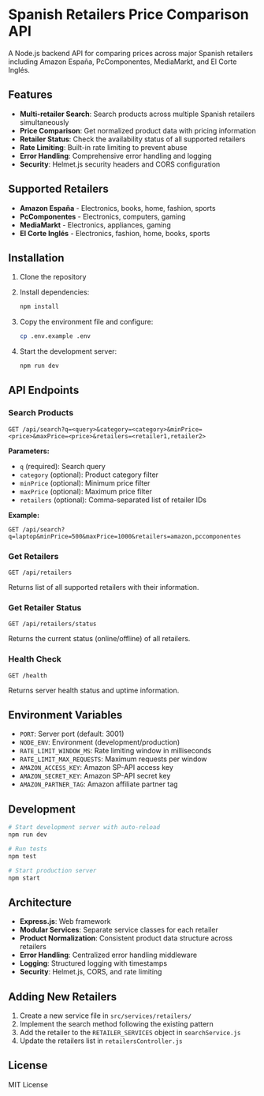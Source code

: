 # Spanish Retailers Price Comparison API

A Node.js backend API for comparing prices across major Spanish retailers including Amazon España, PcComponentes, MediaMarkt, and El Corte Inglés.

## Features

- **Multi-retailer Search**: Search products across multiple Spanish retailers simultaneously
- **Price Comparison**: Get normalized product data with pricing information
- **Retailer Status**: Check the availability status of all supported retailers
- **Rate Limiting**: Built-in rate limiting to prevent abuse
- **Error Handling**: Comprehensive error handling and logging
- **Security**: Helmet.js security headers and CORS configuration

## Supported Retailers

- **Amazon España** - Electronics, books, home, fashion, sports
- **PcComponentes** - Electronics, computers, gaming
- **MediaMarkt** - Electronics, appliances, gaming  
- **El Corte Inglés** - Electronics, fashion, home, books, sports

## Installation

1. Clone the repository
2. Install dependencies:
   ```bash
   npm install
   ```

3. Copy the environment file and configure:
   ```bash
   cp .env.example .env
   ```

4. Start the development server:
   ```bash
   npm run dev
   ```

## API Endpoints

### Search Products
```
GET /api/search?q=<query>&category=<category>&minPrice=<price>&maxPrice=<price>&retailers=<retailer1,retailer2>
```

**Parameters:**
- `q` (required): Search query
- `category` (optional): Product category filter
- `minPrice` (optional): Minimum price filter
- `maxPrice` (optional): Maximum price filter
- `retailers` (optional): Comma-separated list of retailer IDs

**Example:**
```
GET /api/search?q=laptop&minPrice=500&maxPrice=1000&retailers=amazon,pccomponentes
```

### Get Retailers
```
GET /api/retailers
```

Returns list of all supported retailers with their information.

### Get Retailer Status
```
GET /api/retailers/status
```

Returns the current status (online/offline) of all retailers.

### Health Check
```
GET /health
```

Returns server health status and uptime information.

## Environment Variables

- `PORT`: Server port (default: 3001)
- `NODE_ENV`: Environment (development/production)
- `RATE_LIMIT_WINDOW_MS`: Rate limiting window in milliseconds
- `RATE_LIMIT_MAX_REQUESTS`: Maximum requests per window
- `AMAZON_ACCESS_KEY`: Amazon SP-API access key
- `AMAZON_SECRET_KEY`: Amazon SP-API secret key
- `AMAZON_PARTNER_TAG`: Amazon affiliate partner tag

## Development

```bash
# Start development server with auto-reload
npm run dev

# Run tests
npm test

# Start production server
npm start
```

## Architecture

- **Express.js**: Web framework
- **Modular Services**: Separate service classes for each retailer
- **Product Normalization**: Consistent product data structure across retailers
- **Error Handling**: Centralized error handling middleware
- **Logging**: Structured logging with timestamps
- **Security**: Helmet.js, CORS, and rate limiting

## Adding New Retailers

1. Create a new service file in `src/services/retailers/`
2. Implement the search method following the existing pattern
3. Add the retailer to the `RETAILER_SERVICES` object in `searchService.js`
4. Update the retailers list in `retailersController.js`

## License

MIT License